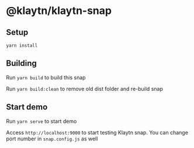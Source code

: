 # @klaytn/klaytn-snap
## Setup

```shell
yarn install
```
## Building
Run `yarn build` to build this snap

Run `yarn build:clean` to remove old dist folder and re-build snap

## Start demo
Run `yarn serve` to start demo

Access `http://localhost:9000` to start testing Klaytn snap. You can change port number in `snap.config.js` as well